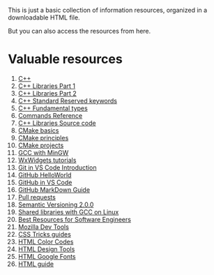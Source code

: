 This is just a basic collection of information resources, organized in a downloadable HTML file. 

But you can also access the resources from here.


<html>
<head>
        <title>Developer Library</title>
</head>
<body>
        <h1>Valuable resources</h1>
        <ol>
                <li><a href="https://cplusplus.com/doc/tutorial/" target="_blank">C++</a></li>
        <li><a href="https://medium.com/nerd-for-tech/c-libraries-part-i-design-9ed997dca8f3" target="_blank">C++ Libraries Part 1</a></li>
        <li><a href="https://medium.com/nerd-for-tech/c-libraries-part-ii-implementation-44dab21e50ae" target="_blank">C++ Libraries Part 2</a></li>                
        <li><a href="keywords.htm" target="_blank">C++ Standard Reserved keywords</a></li>
        <li><a href="datatypes.htm" target="_blank">C++ Fundamental types</a></li>
        <li><a href="https://ss64.com/bash/" target="_blank">Commands Reference</a></li>
        <li><a href="https://gcc.gnu.org/onlinedocs/gcc-4.6.2/libstdc++/api/a00911_source.html" target="_blank">C++ Libraries Source code</a></li>
                <li><a href="https://github.com/microsoft/vscode-cmake-tools/blob/main/docs/how-to.md#create-a-new-project" target="_blank">CMake basics</a></li>
        <li><a href="https://cmake.org/cmake/help/book/mastering-cmake/chapter/Why%20CMake.html" target="_blank">CMake principles</a></li>
        <li><a href="https://learn.microsoft.com/en-us/cpp/build/cmake-projects-in-visual-studio?view=msvc-170" target="_blank">CMake projects</a></li>
        <li><a href="https://code.visualstudio.com/docs/cpp/config-mingw" target="_blank">GCC with MinGW</a></li>
        <li><a href="https://www.wxwidgets.org/docs/tutorials/" target="_blank">WxWidgets tutorials</a></li>
        <li><a href="https://code.visualstudio.com/docs/sourcecontrol/intro-to-git" target="_blank">Git in VS Code Introduction</a></li>
        <li><a href="https://docs.github.com/en/get-started/quickstart/hello-world" target="_blank">GitHub HelloWorld</a></li>
        <li><a href="https://code.visualstudio.com/docs/sourcecontrol/overview" target="_blank">GitHub in VS Code</a></li>
                <li><a href="https://www.markdownguide.org/cheat-sheet/" target="_blank">GitHub MarkDown Guide</a></li>
        <li><a href="https://docs.github.com/en/pull-requests/collaborating-with-pull-requests/proposing-changes-to-your-work-with-pull-requests/about-pull-requests" target="_blank">Pull requests</a></li>
        <li><a href="https://semver.org/spec/v2.0.0.html" target="_blank">Semantic Versioning 2.0.0</a></li>
        <li><a href="https://www.cprogramming.com/tutorial/shared-libraries-linux-gcc.html" target="_blank">Shared libraries with GCC on Linux</a></li>
        <li><a href="https://hackernoon.com/best-resources-for-software-engineers" target="_blank">Best Resources for Software Engineers</a></li>
        <li><a href="https://developer.mozilla.org/en-US/" target="_blank">Mozilla Dev Tools</a></li>
        <li><a href="https://css-tricks.com/guides/" target="_blank">CSS Tricks guides</a></li>
        <li><a href="http://www.htmlcolorcodes.com/" target="_blank">HTML Color Codes</a></li>
        <li><a href="https://polaris.shopify.com/design/" target="_blank">HTML Design Tools</a></li>
        <li><a href="https://fonts.google.com" target="_blank">HTML Google Fonts</a></li>
        <li><a href="https://htmlreference.io/" target="_blank">HTML guide</a></li>
        </ol>
</body>
</html>